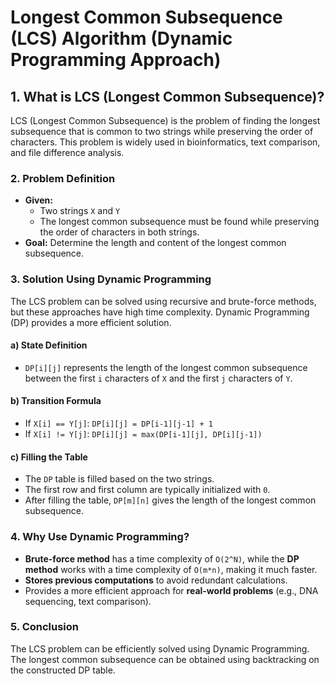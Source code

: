 # Longest Common Subsequence (LCS) Algorithm (Dynamic Programming Approach)

## 1. What is LCS (Longest Common Subsequence)?

LCS (Longest Common Subsequence) is the problem of finding the longest subsequence that is common to two strings while preserving the order of characters. This problem is widely used in bioinformatics, text comparison, and file difference analysis.

### 2. Problem Definition

- **Given:**
  - Two strings `X` and `Y`
  - The longest common subsequence must be found while preserving the order of characters in both strings.
- **Goal:** Determine the length and content of the longest common subsequence.

### 3. Solution Using Dynamic Programming

The LCS problem can be solved using recursive and brute-force methods, but these approaches have high time complexity. Dynamic Programming (DP) provides a more efficient solution.

#### a) State Definition

- `DP[i][j]` represents the length of the longest common subsequence between the first `i` characters of `X` and the first `j` characters of `Y`.

#### b) Transition Formula

- If `X[i] == Y[j]`:
  ```DP[i][j] = DP[i-1][j-1] + 1```
- If `X[i] != Y[j]`:
  ```DP[i][j] = max(DP[i-1][j], DP[i][j-1])```

#### c) Filling the Table

- The `DP` table is filled based on the two strings.
- The first row and first column are typically initialized with `0`.
- After filling the table, `DP[m][n]` gives the length of the longest common subsequence.

### 4. Why Use Dynamic Programming?

- **Brute-force method** has a time complexity of `O(2^N)`, while the **DP method** works with a time complexity of `O(m*n)`, making it much faster.
- **Stores previous computations** to avoid redundant calculations.
- Provides a more efficient approach for **real-world problems** (e.g., DNA sequencing, text comparison).

### 5. Conclusion

The LCS problem can be efficiently solved using Dynamic Programming. The longest common subsequence can be obtained using backtracking on the constructed DP table.
